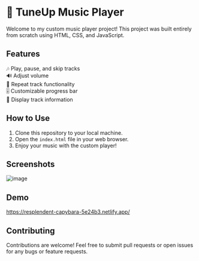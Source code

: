 # 🎵 TuneUp Music Player

Welcome to my custom music player project! This project was built entirely from scratch using HTML, CSS, and JavaScript.

## Features
🎶 Play, pause, and skip tracks  
🔊 Adjust volume  
🔁 Repeat track functionality  
🎚️ Customizable progress bar  
📜 Display track information  

## How to Use
1. Clone this repository to your local machine.
2. Open the `index.html` file in your web browser.
4. Enjoy your music with the custom player!

## Screenshots
![image](https://github.com/pradeepkpanja/tuneUpMusicPlayer/assets/57542907/c8bc5d1e-2020-462a-aaa4-9a14c5d480c6)


## Demo
https://resplendent-capybara-5e24b3.netlify.app/

## Contributing
Contributions are welcome! Feel free to submit pull requests or open issues for any bugs or feature requests.

